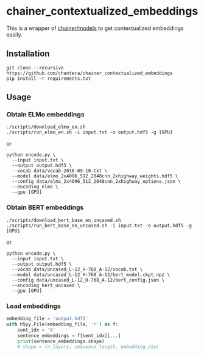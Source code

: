 # chainer_contextualized_embeddings

This is a wrapper of [chainer/models](https://github.com/chainer/models) to get contextualized embeddings easily.

## Installation

```
git clone --recursive https://github.com/chantera/chainer_contextualized_embeddings
pip install -r requirements.txt
```

## Usage

### Obtain ELMo embeddings

```
./scripts/download_elmo_en.sh
./scripts/run_elmo_en.sh -i input.txt -o output.hdf5 -g [GPU]
```

or

```
python encode.py \
  --input input.txt \
  --output output.hdf5 \
  --vocab data/vocab-2016-09-10.txt \
  --model data/elmo_2x4096_512_2048cnn_2xhighway_weights.hdf5 \
  --config data/elmo_2x4096_512_2048cnn_2xhighway_options.json \
  --encoding elmo \
  --gpu [GPU]
```

### Obtain BERT embeddings

```
./scripts/download_bert_base_en_uncased.sh
./scripts/run_bert_base_en_uncased.sh -i input.txt -o output.hdf5 -g [GPU]
```

or

```
python encode.py \
  --input input.txt \
  --output output.hdf5 \
  --vocab data/uncased_L-12_H-768_A-12/vocab.txt \
  --model data/uncased_L-12_H-768_A-12/bert_model.ckpt.npz \
  --config data/uncased_L-12_H-768_A-12/bert_config.json \
  --encoding bert_uncased \
  --gpu [GPU]
```

### Load embeddings

```py
embedding_file = 'output.hdf5'
with h5py.File(embedding_file, 'r') as f:
    sent_idx = '0'
    sentence_embeddings = f[sent_idx][...]
    print(sentence_embeddings.shape)
    # shape = (n_layers, sequence_length, embedding_dim)
```
